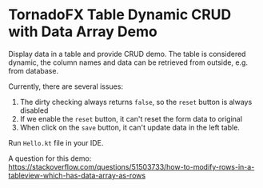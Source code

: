 TornadoFX Table Dynamic CRUD with Data Array Demo
=================================================

Display data in a table and provide CRUD demo. The table is considered dynamic, the column names and data can be retrieved from outside, e.g. from database.

Currently, there are several issues:

1. The dirty checking always returns `false`, so the `reset` button is always disabled
2. If we enable the `reset` button, it can't reset the form data to original
3. When click on the `save` button, it can't update data in the left table.

Run `Hello.kt` file in your IDE.

A question for this demo: <https://stackoverflow.com/questions/51503733/how-to-modify-rows-in-a-tableview-which-has-data-array-as-rows>